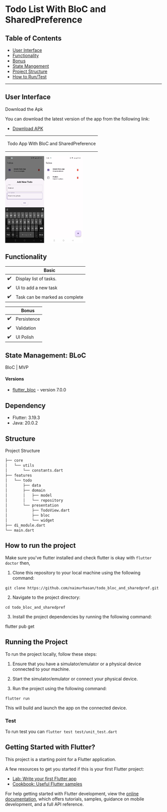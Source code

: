 # Todo List With BloC and SharedPreference

## Table of Contents
- [User Interface](#user-interface)
- [Functionality](#functionality)
- [Bonus](#bonus)
- [State Mangement](#state-management-bloc)
- [Project Structure](#structure)
- [How to Run/Test](#how-to-run-the-project)


-------


## User Interface

Download the Apk

You can download the latest version of the app from the following link:
- [Download APK](https://github.com/naimurhasan/todo_bloc_and_sharedpref/releases/download/beta-0.0.1/release-0.0.1.apk)

<table>
  <tr>
    <td>
    <p>Todo App With BloC and SharedPreference<br/>
      </p>
    </td>
  </tr>
</table>

<img src="screenshot.png" width=250>

## Functionality

|   | Basic |
|---|-----------|
| ✔️ | Display list of tasks. |
| ✔️ | Ui to add a new task |
| ✔️ | Task can be marked as complete |

|   | Bonus |
|---|-----------|
| ✔️ | Persistence |
| ✔️ | Validation |
| ✔️ | UI Polish |



## State Management: BLoC

BloC | MVP

#### Versions

- [flutter_bloc](https://pub.dev/packages/flutter_bloc) - version 7.0.0

## Dependency
- Flutter: 3.19.3
- Java: 20.0.2

## Structure
Project Structure
```
├── core
│   └── utils
│       └── constants.dart
├── features
│   └── todo
│       ├── data
│       ├── domain
│       │   ├── model
│       │   └── repository
│       └── presentation
│           ├── TodoView.dart
│           ├── bloc
│           └── widget
├── di_module.dart
└── main.dart
```


## How to run the project 

Make sure you've flutter installed and check flutter is okay with `flutter doctor` then,

1. Clone this repository to your local machine using the following command:

```git clone https://github.com/naimurhasan/todo_bloc_and_sharedpref.git```

2. Navigate to the project directory:

```cd todo_bloc_and_sharedpref```

3. Install the project dependencies by running the following command:

flutter pub get

## Running the Project

To run the project locally, follow these steps:

1. Ensure that you have a simulator/emulator or a physical device connected to your machine.

2. Start the simulator/emulator or connect your physical device.

3. Run the project using the following command:

```flutter run```

This will build and launch the app on the connected device.

### Test
To run test you can `flutter test test/unit_test.dart`


## Getting Started with Flutter?

This project is a starting point for a Flutter application.

A few resources to get you started if this is your first Flutter project:

- [Lab: Write your first Flutter app](https://docs.flutter.dev/get-started/codelab)
- [Cookbook: Useful Flutter samples](https://docs.flutter.dev/cookbook)

For help getting started with Flutter development, view the
[online documentation](https://docs.flutter.dev/), which offers tutorials,
samples, guidance on mobile development, and a full API reference.
